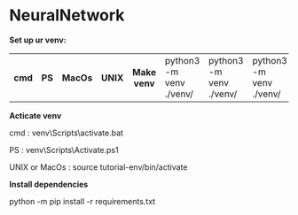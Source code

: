 # NeuralNetwork

<b>Set up ur venv:</b>
<table>
  <tr> 
    <th scope = "col">cmd</th>
    <th scope = "col">PS</th>
    <th scope = "col">MacOs</th>
    <th scope = "col">UNIX</th>
    <th scope = "row">Make venv</th>
    <td>python3 -m venv ./venv/</td>
    <td>python3 -m venv ./venv/</td>
    <td>python3 -m venv ./venv/</td>
    <td>python3 -m venv ./venv/</td>
  </tr>
 </table>
    
  
  <p> </p>
<b> Acticate venv</b>
<p> cmd : venv\Scripts\activate.bat</p>
<p> PS : venv\Scripts\Activate.ps1</p>
<p> UNIX or MacOs : source tutorial-env/bin/activate</p>

<b>Install dependencies</b>
<p>python -m pip install -r requirements.txt</p>
